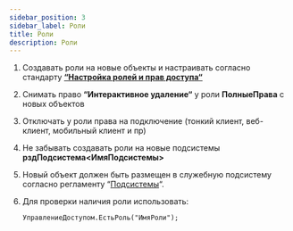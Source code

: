 ```yaml
---
sidebar_position: 3
sidebar_label: Роли
title: Роли
description: Роли
---
```

1. Создавать роли на новые объекты и настраивать согласно стандарту **[“Настройка ролей и прав доступа“](https://its.1c.ru/db/v8std/content/689/hdoc)**

2. Снимать право **“Интерактивное удаление“** у роли **ПолныеПрава** с новых объектов

3. Отключать у роли права на подключение (тонкий клиент, веб-клиент, мобильный клиент и пр)

4. Не забывать создавать роли на новые подсистемы **рздПодсистема\<ИмяПодсистемы\>**

5. Новый объект должен быть размещен в служебную подсистему согласно регламенту “[Подсистемы](subsystem.md)“.

6. Для проверки наличия роли использовать:

   ```
   УправлениеДоступом.ЕстьРоль("ИмяРоли");
   ```